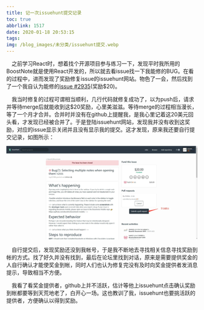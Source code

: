 ```yaml
---
title: 记一次issuehunt提交记录
toc: true
abbrlink: 1517
date: 2020-01-18 20:53:15
tags:
img: /blog_images/未分类/issuehunt提交.webp
---
```



&emsp;之前学习React时，想着找个开源项目参与练习一下，发现平时我所用的BoostNote就是使用React开发的，所以就去看issue找一下我能修的BUG。在看的过程中，进而发现了奖励修复issue的issuehunt网站。物色了一会，然后找到了一个我自认为能修的[issue #2935](https://issuehunt.io/r/BoostIO/Boostnote/issues/2935)(奖励$20)。

&emsp;我当时修复的过程可谓相当顺利，几行代码就修复成功了，以为push后，请求并等待merge后就能收到这$20奖励，心里美滋滋。等待merge的过程相当漫长，等了一个月才合并。合并时并没有在github上提醒我，是我心里记着这20美元回头看，才发现已经被合并了。于是登陆issuehunt网站，发现我并没有收到这奖励，对应的issue显示关闭并且没有显示我的提交。这才发现，原来我还要自行提交记录，如图所示：

![issuehunt提交](/blog_images/未分类/issuehunt提交.webp)

&emsp;自行提交后，发现奖励还没到我帐号，于是我不断地去寻找相关信息寻找奖励到帐的方式。找了好久并没有找到，最后在论坛里找到对话，原来是需要提供奖金的人自行确认才能使奖金到帐，同时人们也认为修复完没有及时向奖金提供者发消息提示，导致相当不方便。

&emsp;我看了看奖金提供者，github上并不活跃，估计等他上issuehunt点击确认奖励到帐都要等到天荒地老了，白开心一场。这也教训了我，issuehunt也要挑活跃的提供者，方便确认以得到奖励。



